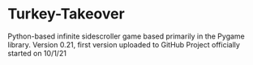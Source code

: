 # Turkey-Takeover
Python-based infinite sidescroller game based primarily in the Pygame library.
Version 0.21, first version uploaded to GitHub
Project officially started on 10/1/21
